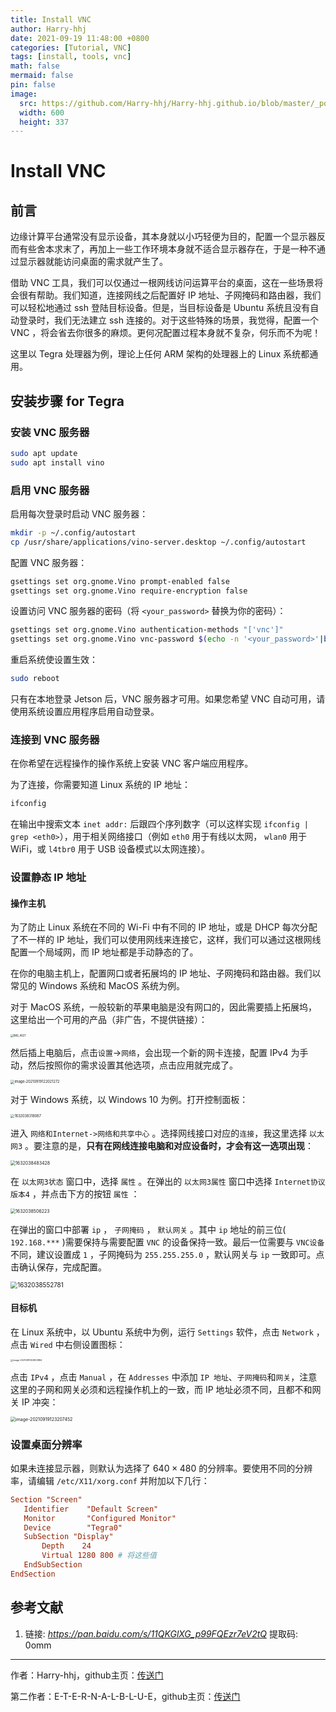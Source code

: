 ```yaml
---
title: Install VNC
author: Harry-hhj
date: 2021-09-19 11:48:00 +0800
categories: [Tutorial, VNC]
tags: [install, tools, vnc]
math: false
mermaid: false
pin: false
image:
  src: https://github.com/Harry-hhj/Harry-hhj.github.io/blob/master/_posts/2021-09-19-Install-VNC.assets/desktop.jpg?raw=true
  width: 600
  height: 337
---
```




# Install VNC

## 前言

边缘计算平台通常没有显示设备，其本身就以小巧轻便为目的，配置一个显示器反而有些舍本求末了，再加上一些工作环境本身就不适合显示器存在，于是一种不通过显示器就能访问桌面的需求就产生了。

借助 VNC 工具，我们可以仅通过一根网线访问运算平台的桌面，这在一些场景将会很有帮助。我们知道，连接网线之后配置好 IP 地址、子网掩码和路由器，我们可以轻松地通过 ssh 登陆目标设备。但是，当目标设备是 Ubuntu 系统且没有自动登录时，我们无法建立 ssh 连接的。对于这些特殊的场景，我觉得，配置一个 VNC ，将会省去你很多的麻烦。更何况配置过程本身就不复杂，何乐而不为呢！

这里以 Tegra 处理器为例，理论上任何 ARM 架构的处理器上的 Linux 系统都通用。



## 安装步骤 for Tegra

### 安装 VNC 服务器

```bash
sudo apt update
sudo apt install vino
```

### 启用 VNC 服务器

启用每次登录时启动 VNC 服务器：

```bash
mkdir -p ~/.config/autostart
cp /usr/share/applications/vino-server.desktop ~/.config/autostart
```

配置 VNC 服务器：

```bash
gsettings set org.gnome.Vino prompt-enabled false
gsettings set org.gnome.Vino require-encryption false
```

设置访问 VNC 服务器的密码（将 `<your_password>` 替换为你的密码）：

```bash
gsettings set org.gnome.Vino authentication-methods "['vnc']"
gsettings set org.gnome.Vino vnc-password $(echo -n '<your_password>'|base64)
```

重启系统使设置生效：

```bash
sudo reboot
```

只有在本地登录 Jetson 后，VNC 服务器才可用。如果您希望 VNC 自动可用，请使用系统设置应用程序启用自动登录。

### 连接到 VNC 服务器

在你希望在远程操作的操作系统上安装 VNC 客户端应用程序。

为了连接，你需要知道 Linux 系统的 IP 地址：

```bash
ifconfig
```

在输出中搜索文本 `inet addr:` 后跟四个序列数字（可以这样实现 `ifconfig | grep <eth0>`），用于相关网络接口（例如 `eth0` 用于有线以太网， `wlan0` 用于 WiFi，或 `l4tbr0` 用于 USB 设备模式以太网连接）。

### 设置静态 IP 地址

#### 操作主机

为了防止 Linux 系统在不同的 Wi-Fi 中有不同的 IP 地址，或是 DHCP 每次分配了不一样的 IP 地址，我们可以使用网线来连接它，这样，我们可以通过这根网线配置一个局域网，而 IP 地址都是手动静态的了。

在你的电脑主机上，配置网口或者拓展坞的 IP 地址、子网掩码和路由器。我们以常见的 Windows 系统和 MacOS 系统为例。

对于 MacOS 系统，一般较新的苹果电脑是没有网口的，因此需要插上拓展坞，这里给出一个可用的产品（非广告，不提供链接）：

<img src="https://github.com/Harry-hhj/Harry-hhj.github.io/blob/master/_posts/2021-09-19-Install-VNC.assets/IMG_4627.PNG?raw=true" alt="IMG_4627" style="zoom:30%;" />

然后插上电脑后，点击`设置`->`网络`，会出现一个新的网卡连接，配置 IPv4 为手动，然后按照你的需求设置其他选项，点击应用就完成了。

<img src="https://github.com/Harry-hhj/Harry-hhj.github.io/blob/master/_posts/2021-09-19-Install-VNC.assets/image-20210919122021272.png?raw=true" alt="image-20210919122021272" style="zoom:40%;" />

对于 Windows 系统，以 Windows 10 为例。打开控制面板：

<img src="https://github.com/Harry-hhj/Harry-hhj.github.io/blob/master/_posts/2021-09-19-Install-VNC.assets/1632038318067.png?raw=true" alt="1632038318067" style="zoom:40%;" />

进入 ``网络和Internet->网络和共享中心`` 。选择网线接口对应的``连接``，我这里选择 ``以太网3`` 。要注意的是，**只有在网线连接电脑和对应设备时，才会有这一选项出现**：

<img src="https://github.com/Harry-hhj/Harry-hhj.github.io/blob/master/_posts/2021-09-19-Install-VNC.assets/1632038483428.png?raw=true" alt="1632038483428" style="zoom:50%;" />

在 ``以太网3状态`` 窗口中，选择 ``属性`` 。在弹出的 ``以太网3属性`` 窗口中选择 ``Internet协议版本4`` ，并点击下方的按钮 ``属性`` ：

<img src="https://github.com/Harry-hhj/Harry-hhj.github.io/blob/master/_posts/2021-09-19-Install-VNC.assets/1632038506223.png?raw=true" alt="1632038506223" style="zoom:50%;" />

在弹出的窗口中部署 ``ip`` ， ``子网掩码`` ， ``默认网关`` 。其中 ``ip`` 地址的前三位( ``192.168.***`` )需要保持与需要配置 ``VNC`` 的设备保持一致。最后一位需要与 ``VNC设备`` 不同，建议设置成 ``1`` ，子网掩码为 ``255.255.255.0`` ，默认网关与 ``ip`` 一致即可。点击确认保存，完成配置。

<img src="https://github.com/Harry-hhj/Harry-hhj.github.io/blob/master/_posts/2021-09-19-Install-VNC.assets/1632038552781.png?raw=true" alt="1632038552781" style="zoom:70%;" />



#### 目标机

在 Linux 系统中，以 Ubuntu 系统中为例，运行 `Settings` 软件，点击 `Network` ，点击 `Wired` 中右侧设置图标：

<img src="https://github.com/Harry-hhj/Harry-hhj.github.io/blob/master/_posts/2021-09-19-Install-VNC.assets/image-20210919122803884.png?raw=true" alt="image-20210919122803884" style="zoom:25%;" />

点击 `IPv4` ，点击 `Manual` ，在 `Addresses` 中添加 `IP 地址`、`子网掩码`和`网关`，注意这里的子网和网关必须和远程操作机上的一致，而 IP 地址必须不同，且都不和网关 IP 冲突：

<img src="https://github.com/Harry-hhj/Harry-hhj.github.io/blob/master/_posts/2021-09-19-Install-VNC.assets/image-20210919123207452.png?raw=true" alt="image-20210919123207452" style="zoom:50%;" />

### 设置桌面分辨率

如果未连接显示器，则默认为选择了 $640\times480$ 的分辨率。要使用不同的分辨率，请编辑 `/etc/X11/xorg.conf` 并附加以下几行：

```conf
Section "Screen"
   Identifier    "Default Screen"
   Monitor       "Configured Monitor"
   Device        "Tegra0"
   SubSection "Display"
       Depth    24
       Virtual 1280 800 # 将这些值
   EndSubSection
EndSection
```



## 参考文献

1.   链接: _<https://pan.baidu.com/s/11QKGlXG_p99FQEzr7eV2tQ>_ 提取码: 0omm



-----

作者：Harry-hhj，github主页：[传送门](https://github.com/Harry-hhj)

第二作者：E-T-E-R-N-A-L-B-L-U-E，github主页：[传送门](https://github.com/E-T-E-R-N-A-L-B-L-U-E)

